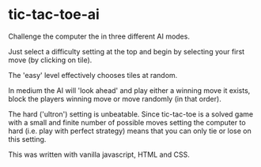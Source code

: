 # tic-tac-toe-ai

Challenge the computer the in three different AI modes.

Just select a difficulty setting at the top and begin by selecting your first move (by clicking on tile).

The 'easy' level effectively chooses tiles at random.

In medium the AI will 'look ahead' and play either a winning move it exists, block the players winning move or move randomly (in that order).

The hard ('ultron') setting is unbeatable.
Since tic-tac-toe is a solved game with a small and finite number of possible moves setting the computer to hard (i.e. play with perfect strategy) means that you can only tie or lose on this setting.

This was written with vanilla javascript, HTML and CSS.




